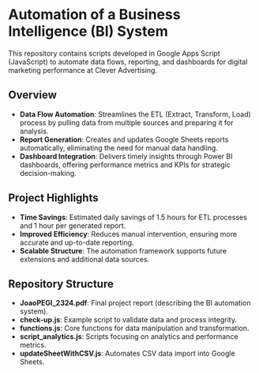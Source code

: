 # Automation of a Business Intelligence (BI) System

This repository contains scripts developed in Google Apps Script (JavaScript) to automate data flows, reporting, and dashboards for digital marketing performance at Clever Advertising.

## Overview
- **Data Flow Automation**: Streamlines the ETL (Extract, Transform, Load) process by pulling data from multiple sources and preparing it for analysis.
- **Report Generation**: Creates and updates Google Sheets reports automatically, eliminating the need for manual data handling.
- **Dashboard Integration**: Delivers timely insights through Power BI dashboards, offering performance metrics and KPIs for strategic decision-making.

## Project Highlights
- **Time Savings**: Estimated daily savings of 1.5 hours for ETL processes and 1 hour per generated report.
- **Improved Efficiency**: Reduces manual intervention, ensuring more accurate and up-to-date reporting.
- **Scalable Structure**: The automation framework supports future extensions and additional data sources.

## Repository Structure
- **JoaoPEGI_2324.pdf**: Final project report (describing the BI automation system).
- **check-up.js**: Example script to validate data and process integrity.
- **functions.js**: Core functions for data manipulation and transformation.
- **script_analytics.js**: Scripts focusing on analytics and performance metrics.
- **updateSheetWithCSV.js**: Automates CSV data import into Google Sheets.
